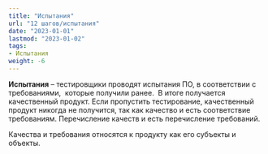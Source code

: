 ```yaml
---
title: "Испытания"
url: "12 шагов/испытания"
date: "2023-01-01"
lastmod: "2023-01-02"
tags:
- Испытания
weight: -6
---
```


**Испытания** – тестировщики проводят испытания ПО, в соответствии с требованиями,  которые получили ранее.  В итоге получается качественный продукт. Если пропустить тестирование, качественный продукт никогда не получится, так как качество и есть соответствие требованиям. Перечисление качеств и есть перечисление требований.   

Качества и требования относятся к продукту как его субъекты и объекты.